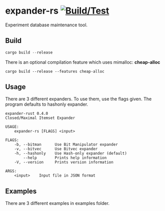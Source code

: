 # expander-rs [![Build/Test](https://github.com/gokberkkocak/expander-rs/actions/workflows/ci.yml/badge.svg)](https://github.com/gokberkkocak/expander-rs/actions/workflows/ci.yml)

Experiment database maintenance tool.

## Build

```rust
cargo build --release
```

There is an optional compilation feature which uses mimalloc: __cheap-alloc__

```
cargo build --release --features cheap-alloc
```

## Usage
There are 3 different expanders. To use them, use the flags given. The program defaults to hashonly expander.

```
expander-rust 0.4.0
Closed/Maximal Itemset Expander

USAGE:
    expander-rs [FLAGS] <input>

FLAGS:
    -b, --bitman      Use Bit Manipulator expander
    -v, --bitvec      Use Bitvec expander
    -h, --hashonly    Use Hash-only expander (default)
        --help        Prints help information
    -V, --version     Prints version information

ARGS:
    <input>    Input file in JSON format
```

## Examples

There are 3 different examples in examples folder.
